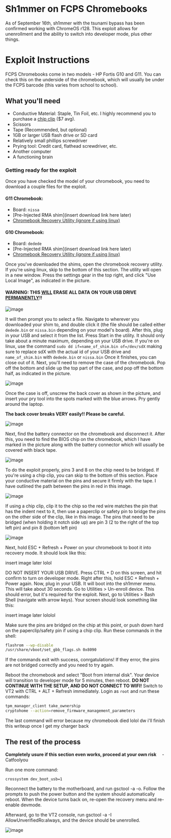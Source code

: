 # Sh1mmer on FCPS Chromebooks
As of September 16th, sh1mmer with the tsunami bypass has been confirmed working with ChromeOS r128. 
This exploit allows for unenrollment and the ability to switch into developer mode, plus other things.

# Exploit Instructions

FCPS Chromebooks come in two models - HP Fortis G10 and G11. You can check this on the underside of the chromebook, which will usually be under the FCPS barcode (this varies from school to school).

## What you'll need
- Conductive Material: Staple, Tin Foil, etc. I highly recommend you to purchase a [chip clip](https://www.amazon.com/HiLetgo-Socket-Adapter-150MIL-205MIL/dp/B01HTC5FTM) ($7 avg).
- Scissors
- Tape (Recommended, but optional)
- 1GB or larger USB flash drive or SD card
- Relatively small phillips screwdriver
- Prying tool: Credit card, flathead screwdriver, etc.
- Another computer
- A functioning brain

### Getting ready for the exploit
Once you have checked the model of your chromebook, you need to download a couple files for the exploit.
#### G11 Chromebook:
  - Board: `nissa`
  - [Pre-Injected RMA shim](insert download link here later)
  - [Chromebook Recovery Utility (ignore if using linux)](https://chromewebstore.google.com/detail/chromebook-recovery-utili/pocpnlppkickgojjlmhdmidojbmbodfm)
#### G10 Chromebook:
  - Board: `dedede`
  - [Pre-Injected RMA shim](insert download link here later)
  - [Chromebook Recovery Utility (ignore if using linux)](https://chromewebstore.google.com/detail/chromebook-recovery-utili/pocpnlppkickgojjlmhdmidojbmbodfm)

Once you've downloaded the shims, open the chromebook recovery utility. If you're using linux, skip to the bottom of this section.
The utility will open in a new window. Press the settings gear in the top right, and click "Use Local Image", as indicated in the picture.

#### **WARNING: THIS <ins>WILL</ins> ERASE ALL DATA ON YOUR USB DRIVE <ins>PERMANENTLY</ins>!!**

![image](https://github.com/user-attachments/assets/93fd81e3-7cef-4d8d-9873-9459915ebde4)

It will then prompt you to select a file. Navigate to wherever you downloaded your shim to, and double click it (the file should be called either `dedede.bin` or `nissa.bin` depending on your model's board). 
After this, plug in your USB and select it from the list. Press Start in the utility. It should only take about a minute maximum, depending on your USB drive. 
If you're on linux, use the command `sudo dd if=name_of_shim.bin of=/dev/sdX` making sure to replace sdX with the actual id of your USB drive and `name_of_shim.bin` with `dedede.bin` or `nissa.bin`
Once it finishes, you can close out of it. Next, you'll need to remove the case of the chromebook. Pop off the bottom and slide up the top part of the case, and pop off the bottom half, as indicated in the picture.

![image](https://github.com/user-attachments/assets/a73c963a-3db3-4220-b4a0-578f836da0d6)

Once the case is off, unscrew the back cover as shown in the picture, and insert your pry tool into the spots marked with the blue arrows. Pry gently around the laptop.

**The back cover breaks VERY easily!! Please be careful.**

![image](https://github.com/user-attachments/assets/fa7f0900-d4ed-4397-a5dc-a037fa06aced)

Next, find the battery connector on the chromebook and disconnect it. 
After this, you need to find the BIOS chip on the chromebook, which I have marked in the picture along with the battery connector which will usually be covered with black tape.

![image](https://github.com/user-attachments/assets/7d9ec270-d334-4906-b1d3-4c905d11e91b)

To do the exploit properly, pins 3 and 8 on the chip need to be bridged. If you're using a chip clip, you can skip to the bottom of this section.
Place your conductive material on the pins and secure it firmly with the tape. I have outlined the path between the pins in red in this image.

![image](https://github.com/user-attachments/assets/ecb1ca3c-73df-4466-94e1-7cab3deb76cb)

If using a chip clip, clip it to the chip so the red wire matches the pin that has the indent next to it, then use a paperclip or safety pin to bridge the pins on the other side of the clip, like in this image.
The pins that need to be bridged (when holding it notch side up) are pin 3 (2 to the right of the top left pin) and pin 8 (bottom left pin)

![image](https://github.com/user-attachments/assets/1ce490e3-29f3-4fcb-997e-0ef23489d210)

Next, hold ESC + Refresh + Power on your chromebook to boot it into recovery mode. It should look like this: 

insert image later lolol

DO NOT INSERT YOUR USB DRIVE. Press CTRL + D on this screen, and hit confirm to turn on developer mode. Right after this, hold ESC + Refresh + Power again. Now, plug in your USB.
It will boot into the sh1mmer menu. This will take about 30 seconds.
Go to Utilities > Un-enroll device. This should error, but it's required for the exploit.
Next, go to Utilities > Bash Shell (navigate with arrow keys).
Your screen should look something like this:

insert image later lololol

Make sure the pins are bridged on the chip at this point, or push down hard on the paperclip/safety pin if using a chip clip.
Run these commands in the shell:
```bash
flashrom --wp-disable
/usr/share/vboot/set_gbb_flags.sh 0x8090
```
If the commands exit with success, conrgatulations!
If they error, the pins are not bridged correctly and you need to try again.

Reboot the chromebook and select "Boot from internal disk".
Your device will transition to developer mode for 5 minutes, then reboot.
**DO NOT CONTINUE WITH THE SETUP, AND DO NOT CONNECT TO WIFI!**
Switch to VT2 with CTRL + ALT + Refresh immediately.
Login as `root` and run these commands:
```bash
tpm_manager_client take_ownership
cryptohome --action=remove_firmware_management_parameters
```

The last command will error because my chromebook died lolol dw i'll finish this writeup once I get my charger back

## The rest of the process

**Completely usure if this section even works, proceed at your own risk**   ⠀  -Catfoolyou

Run one more command:
```
crossystem dev_boot_usb=1
```
Reconnect the battery to the motherboard, and run gsctool -a -o. Follow the prompts to push the power button and the system should automatically reboot. When the device turns back on, re-open the recovery menu and re-enable devmode.

Afterward, go to the VT2 console, run gsctool -a -I AllowUnverifiedRo:always, and the device should be unenrolled.

![image](https://github.com/user-attachments/assets/f24fbdf5-5e84-4ab3-90f7-e7a71e1f383a)


